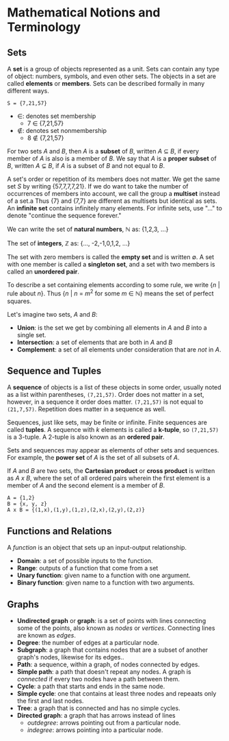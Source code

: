 # Mathematical Notions and Terminology

## Sets

A **set** is a group of objects represented as a unit. Sets can contain any type
of object: numbers, symbols, and even other sets. The objects in a set are called
**elements** or **members**. Sets can be described formally in many different ways.

```
S = {7,21,57}
```

* &isin;: denotes set membership
  * 7 &isin; {7,21,57}
* &notin;: denotes set nonmembership
  * 8 &notin; {7,21,57}

For two sets *A* and *B*, then *A* is a **subset** of *B*, written *A* &sube; *B*,
if every member of *A* is also is a member of *B*. We say that *A* is a **proper
subset** of *B*, written *A* &#8842; *B*, if *A* is a subset of *B* and not equal
to *B*.

A set's order or repetition of its members does not matter. We get the same set *S*
by writing {57,7,7,7,21}. If we do want to take the number of occurrences of members
into account, we call the group a **multiset** instead of a set.a Thus {7} and {7,7}
are different as multisets but identical as sets. An **infinite set** contains infinitely
many elements. For infinite sets, use "..." to denote "continue the sequence forever."

We can write the set of **natural numbers**, &#8469; as: {1,2,3, ...}

The set of **integers**, &#8484; as: {..., -2,-1,0,1,2, ...}

The set with zero members is called the **empty set** and is written &empty;. A set
with one member is called a **singleton set**, and a set with two members is called
an **unordered pair**.

To describe a set containing elements according to some rule, we write
{*n* | rule about *n*}. Thus {*n* | *n* = *m*<sup>2</sup> for some *m* &isin; &#8469;}
means the set of perfect squares.

Let's imagine two sets, *A* and *B*:

* **Union**: is the set we get by combining all elements in *A* and *B* into a single set.
* **Intersection**: a set of elements that are both in *A* and *B*
* **Complement**: a set of all elements under consideration that are *not* in *A*.

## Sequence and Tuples

A **sequence** of objects is a list of these objects in some order, usually noted as
a list within parentheses, `(7,21,57)`. Order does not matter in a set, however, in a
sequence it order does matter. `(7,21,57)` is not equal to `(21,7,57)`. Repetition
does matter in a sequence as well.

Sequences, just like sets, may be finite or infinite. Finite sequences are called
**tuples**. A sequence with *k* elements is called a **k-tuple**, so `(7,21,57)` is
a 3-tuple. A 2-tuple is also known as an **ordered pair**.

Sets and sequences may appear as elements of other sets and sequences. For example,
the **power set** of *A* is the set of all subsets of *A*.

If *A* and *B* are two sets, the **Cartesian product** or **cross product** is written
as *A x B*, where the set of all ordered pairs wherein the first element is a member of
*A* and the second element is a member of *B*.

```
A = {1,2}
B = {x, y, z}
A x B = {(1,x),(1,y),(1,z),(2,x),(2,y),(2,z)}
```

## Functions and Relations

A *function* is an object that sets up an input-output relationship.

* **Domain**: a set of possible inputs to the function.
* **Range**: outputs of a function that come from a set
* **Unary function**: given name to a function with one argument.
* **Binary function**: given name to a function with two arguments.

## Graphs

* **Undirected graph** or **graph**: is a set of points with lines connecting some
of the points, also known as *nodes* or *vertices*. Connecting lines are known as
*edges*.
* **Degree**: the number of edges at a particular node.
* **Subgraph**: a graph that contains nodes that are a subset of another graph's nodes,
likewise for its edges..
* **Path**: a sequence, within a graph, of nodes connected by edges.
* **Simple path**: a path that doesn't repeat any nodes. A graph is *connected* if every
two nodes have a path between them.
* **Cycle**: a path that starts and ends in the same node.
* **Simple cycle**: one that contains at least three nodes and repeaats only the first
and last nodes.
* **Tree**: a graph that is connected and has no simple cycles.
* **Directed graph**: a graph that has arrows instead of lines
  * *outdegree*: arrows pointing out from a particular node.
  * *indegree*: arrows pointing into a particular node.
